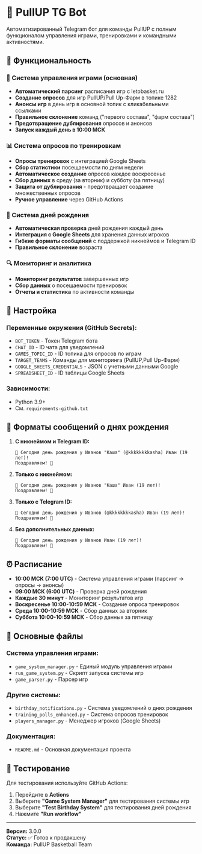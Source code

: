 # 🏀 PullUP TG Bot

Автоматизированный Telegram бот для команды PullUP с полным функционалом управления играми, тренировками и командными активностями.

## 🚀 Функциональность

### 🏀 Система управления играми (основная)
- **Автоматический парсинг** расписания игр с letobasket.ru
- **Создание опросов** для игр PullUP/Pull Up-Фарм в топике 1282
- **Анонсы игр** в день игр в основной топик с кликабельными ссылками
- **Правильное склонение** команд ("первого состава", "фарм состава")
- **Предотвращение дублирования** опросов и анонсов
- **Запуск каждый день в 10:00 МСК**

### 📊 Система опросов по тренировкам
- **Опросы тренировок** с интеграцией Google Sheets
- **Сбор статистики** посещаемости по дням недели
- **Автоматическое создание** опросов каждое воскресенье
- **Сбор данных** в среду (за вторник) и субботу (за пятницу)
- **Защита от дублирования** - предотвращает создание множественных опросов
- **Ручное управление** через GitHub Actions

### 🎂 Система дней рождения
- **Автоматическая проверка** дней рождения каждый день
- **Интеграция с Google Sheets** для хранения данных игроков
- **Гибкие форматы сообщений** с поддержкой никнеймов и Telegram ID
- **Правильное склонение** возраста

### 🔍 Мониторинг и аналитика
- **Мониторинг результатов** завершенных игр
- **Сбор данных** о посещаемости тренировок
- **Отчеты и статистика** по активности команды

## 🔧 Настройка

### Переменные окружения (GitHub Secrets):
- `BOT_TOKEN` - Токен Telegram бота
- `CHAT_ID` - ID чата для уведомлений
- `GAMES_TOPIC_ID` - ID топика для опросов по играм
- `TARGET_TEAMS` - Команды для мониторинга (PullUP,Pull Up-Фарм)
- `GOOGLE_SHEETS_CREDENTIALS` - JSON с учетными данными Google
- `SPREADSHEET_ID` - ID таблицы Google Sheets

### Зависимости:
- Python 3.9+
- См. `requirements-github.txt`

## 📝 Форматы сообщений о днях рождения

1. **С никнеймом и Telegram ID:**
   ```
   🎉 Сегодня день рождения у Иванов "Каша" (@kkkkkkkkasha) Иван (19 лет)!
   Поздравляем! 🎂
   ```

2. **Только с никнеймом:**
   ```
   🎉 Сегодня день рождения у Иванов "Каша" Иван (19 лет)!
   Поздравляем! 🎂
   ```

3. **Только с Telegram ID:**
   ```
   🎉 Сегодня день рождения у Иванов (@kkkkkkkkasha) Иван (19 лет)!
   Поздравляем! 🎂
   ```

4. **Без дополнительных данных:**
   ```
   🎉 Сегодня день рождения у Иванов Иван (19 лет)!
   Поздравляем! 🎂
   ```

## ⏰ Расписание

- **10:00 МСК (7:00 UTC)** - Система управления играми (парсинг → опросы → анонсы)
- **09:00 МСК (6:00 UTC)** - Проверка дней рождения
- **Каждые 30 минут** - Мониторинг результатов игр
- **Воскресенье 10:00-10:59 МСК** - Создание опроса тренировок
- **Среда 10:00-10:59 МСК** - Сбор данных за вторник
- **Суббота 10:00-10:59 МСК** - Сбор данных за пятницу

## 📁 Основные файлы

### Система управления играми:
- `game_system_manager.py` - Единый модуль управления играми
- `run_game_system.py` - Скрипт запуска системы игр
- `game_parser.py` - Парсер игр

### Другие системы:
- `birthday_notifications.py` - Система уведомлений о днях рождения
- `training_polls_enhanced.py` - Система опросов тренировок
- `players_manager.py` - Менеджер игроков (Google Sheets)

### Документация:
- `README.md` - Основная документация проекта

## 🧪 Тестирование

Для тестирования используйте GitHub Actions:
1. Перейдите в **Actions**
2. Выберите **"Game System Manager"** для тестирования системы игр
3. Выберите **"Test Birthday System"** для тестирования дней рождения
4. Нажмите **"Run workflow"**

---

**Версия:** 3.0.0  
**Статус:** ✅ Готов к продакшену  
**Команда:** PullUP Basketball Team
